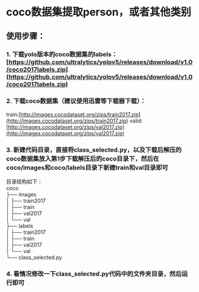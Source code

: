 # coco数据集提取person，或者其他类别
## 使用步骤：
### 1. 下载yolo版本的coco数据集的labels：[https://github.com/ultralytics/yolov5/releases/download/v1.0/coco2017labels.zip](https://github.com/ultralytics/yolov5/releases/download/v1.0/coco2017labels.zip)
### 2. 下载coco数据集（建议使用迅雷等下载器下载）：
train:[http://images.cocodataset.org/zips/train2017.zip](http://images.cocodataset.org/zips/train2017.zip)
valid:[http://images.cocodataset.org/zips/val2017.zip](http://images.cocodataset.org/zips/val2017.zip)
### 3. 新建代码目录，直接将class_selected.py，以及下载后解压的coco数据集放入第1步下载解压后的coco目录下，然后在coco/images和coco/labels目录下新建train和val目录即可
目录结构如下：  
coco  
├── images  
│   ├── train2017  
│   ├── train  
│   ├── val2017  
│   └── val  
├── labels  
│   ├── train2017  
│   ├── train  
│   ├── val2017  
│   └── val  
└── class_selected.py

### 4. 看情况修改一下class_selected.py代码中的文件夹目录，然后运行即可
